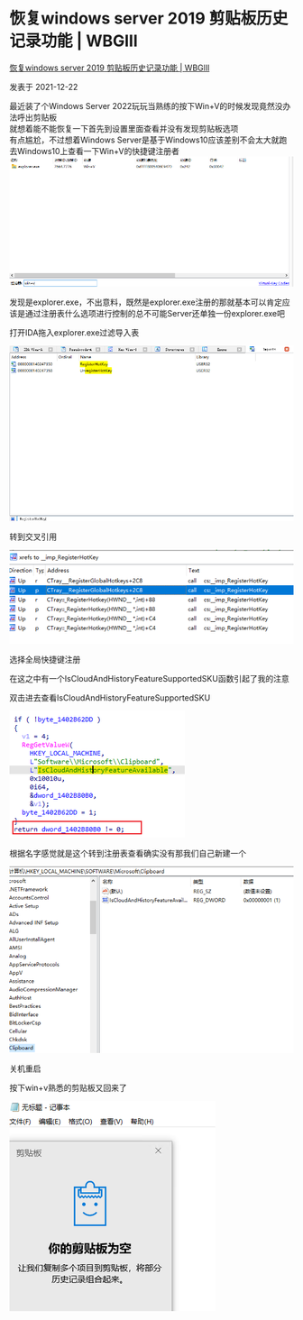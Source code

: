 # 恢复windows server 2019 剪贴板历史记录功能 | WBGlIl
[恢复windows server 2019 剪贴板历史记录功能 | WBGlIl](https://wbglil.github.io/2021/12/22/%E6%81%A2%E5%A4%8Dwindows-server-2022-%E5%89%AA%E8%B4%B4%E6%9D%BF%E5%8E%86%E5%8F%B2%E8%AE%B0%E5%BD%95%E5%8A%9F%E8%83%BD/) 

 发表于 2021-12-22

最近装了个Windows Server 2022玩玩当熟练的按下Win+V的时候发现竟然没办法呼出剪贴板  
就想着能不能恢复一下首先到设置里面查看并没有发现剪贴板选项  
有点尴尬，不过想着Windows Server是基于Windows10应该差别不会太大就跑去Windows10上查看一下Win+V的快捷键注册者  
[![](https://github.com/ustczzh/MyClippings/blob/main/Images/2024-1-14%2010-09-56/7aa1a4b2-d3a4-4f3b-9856-a48aa3899b9b.png?raw=true)
](https://s2.loli.net/2021/12/22/Vkjgai2TmHUoqxX.png)

发现是explorer.exe，不出意料，既然是explorer.exe注册的那就基本可以肯定应该是通过注册表什么选项进行控制的总不可能Server还单独一份explorer.exe吧

打开IDA拖入explorer.exe过滤导入表

[![](https://github.com/ustczzh/MyClippings/blob/main/Images/2024-1-14%2010-09-56/fc9ee4a5-e7a0-4571-8e04-728c07a15f92.png?raw=true)
](https://s2.loli.net/2021/12/22/mI6rPnfKMabUH7k.png)

转到交叉引用

[![](https://github.com/ustczzh/MyClippings/blob/main/Images/2024-1-14%2010-09-56/5c15db9f-d63d-4e15-baff-e3b6bef44ab5.png?raw=true)
](https://s2.loli.net/2021/12/22/icw2UP98FzH5ToJ.png)

选择全局快捷键注册

在这之中有一个IsCloudAndHistoryFeatureSupportedSKU函数引起了我的注意

双击进去查看IsCloudAndHistoryFeatureSupportedSKU

[![](https://github.com/ustczzh/MyClippings/blob/main/Images/2024-1-14%2010-09-56/779cc9b8-5443-4790-82c5-430650194747.png?raw=true)
](https://s2.loli.net/2021/12/22/FcNhEIMzdQrCVgW.png)

根据名字感觉就是这个转到注册表查看确实没有那我们自己新建一个

[![](https://github.com/ustczzh/MyClippings/blob/main/Images/2024-1-14%2010-09-56/46db3ca6-b43f-4336-a206-b76c54fc3e53.png?raw=true)
](https://s2.loli.net/2021/12/22/XFMwWTt2pYg8ozi.png)

关机重启

按下win+v熟悉的剪贴板又回来了

[![](https://github.com/ustczzh/MyClippings/blob/main/Images/2024-1-14%2010-09-56/0a36cc78-3079-4236-a2f7-89c09862aad8.png?raw=true)
](https://s2.loli.net/2021/12/22/ikVZC2O84P3pySI.png)